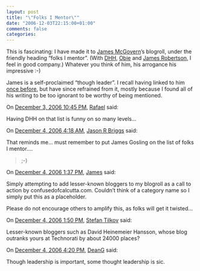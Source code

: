 ```yaml
---
layout: post
title: "\"Folks I Mentor\""
date: "2006-12-03T22:15:00+01:00"
comments: false
categories: 
---
```


<p>This is fascinating: I have made it to <a href="http://duckdown.blogspot.com/">James McGovern</a>&#8217;s blogroll, under the friendly heading &#8220;folks I mentor&#8221;. (With <a href="http://www.loudthinking.com/">DHH</a>, <a href="http://www.jroller.com/page/obie">Obie</a> and <a href="http://www.cincomsmalltalk.com/blog/blogView">James Robertson</a>, I feel in good company.) Whatever you think of him, his arrogance his impressive :-)</p>

<p>James is a self-proclaimed &#8220;though leader&#8221;. I recall having linked to him <a href="/blog/st/2006/03/26/enterprisey.html">once before</a>, but have since refrained from it, mostly because I found all of his writing to be too ignorant to be worthy of being mentioned.</p>

<section class="comments">

<div class="comment" id="comment-1115">
On <a href="#comment-1115" title="Permalink to this comment">December  3, 2006 10:45 PM</a>, <a href="http://www.rafaelferreira.net/" title="http://www.rafaelferreira.net/" rel="nofollow">Rafael</a>
said:
<p>Having DHH on that list is funny on so many levels&#8230;</p>


<div class="comment" id="comment-1116">
On <a href="#comment-1116" title="Permalink to this comment">December  4, 2006  4:18 AM</a>, <a href="http://www.briggs.net.nz/log" title="http://www.briggs.net.nz/log" rel="nofollow">Jason R Briggs</a>
said:
<p>That reminds me&#8230; must remember to put James Gosling on the list of folks I mentor&#8230;.</p>

<blockquote>
<p>;-)</p>
</blockquote>


<div class="comment" id="comment-1117">
On <a href="#comment-1117" title="Permalink to this comment">December  4, 2006  1:37 PM</a>, <a href="http://duckdown.blogspot.com" title="http://duckdown.blogspot.com" rel="nofollow">James</a>
said:
<p>Simply attempting to add lesser-known bloggers to my blogroll as a call to action by confusedofcalcutta.com. Couldn&#8217;t think of a category name so I simply put this as a placeholder.</p>

<p>Please do not encourage others to amplify this, as folks will get it twisted&#8230;</p>


<div class="comment" id="comment-1118">
On <a href="#comment-1118" title="Permalink to this comment">December  4, 2006  1:50 PM</a>, <a href="/en/staff/st/">Stefan Tilkov</a>
said:
<p>Lesser-known bloggers such as David Heinemeier Hansson, whose blog outranks yours at Technorati by about 24000 places?</p>


<div class="comment" id="comment-1119">
On <a href="#comment-1119" title="Permalink to this comment">December  4, 2006  4:20 PM</a>, <a href="http://search.infogami.com/search" title="http://search.infogami.com/search" rel="nofollow">DeanG</a>
said:
<p>Though leadership is important, some thought leadership is sic.</p>


</section>


